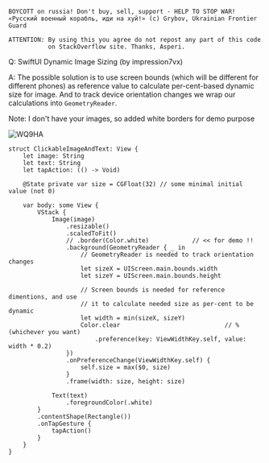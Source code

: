 ```
BOYCOTT on russia! Don't buy, sell, support - HELP TO STOP WAR!
«Русский военный корабль, иди на хуй!» (c) Grybov, Ukrainian Frontier Guard

ATTENTION: By using this you agree do not repost any part of this code
           on StackOverflow site. Thanks, Asperi.
```

Q: SwiftUI Dynamic Image Sizing (by impression7vx)

A: The possible solution is to use screen bounds (which will be different for different phones) as reference value to calculate per-cent-based dynamic size for image. And to track device orientation changes we wrap our calculations into `GeometryReader`.

Note: I don't have your images, so added white borders for demo purpose

![WQ9HA](https://user-images.githubusercontent.com/62171579/174344153-84605728-c3d6-46ab-86a4-8237920d68fc.png)

```
struct ClickableImageAndText: View {
	let image: String
	let text: String
	let tapAction: (() -> Void)

	@State private var size = CGFloat(32) // some minimal initial value (not 0)

	var body: some View {
		VStack {
			Image(image)
				.resizable()
				.scaledToFit()
				// .border(Color.white)            // << for demo !!
				.background(GeometryReader { _ in
					// GeometryReader is needed to track orientation changes
					let sizeX = UIScreen.main.bounds.width
					let sizeY = UIScreen.main.bounds.height

					// Screen bounds is needed for reference dimentions, and use
					// it to calculate needed size as per-cent to be dynamic
					let width = min(sizeX, sizeY)
					Color.clear                             // % (whichever you want)
						.preference(key: ViewWidthKey.self, value: width * 0.2) 
				})
				.onPreferenceChange(ViewWidthKey.self) {
					self.size = max($0, size)
				}
				.frame(width: size, height: size)

			Text(text)
				.foregroundColor(.white)
		}
		.contentShape(Rectangle())
		.onTapGesture {
			tapAction()
		}
	}
}
```
